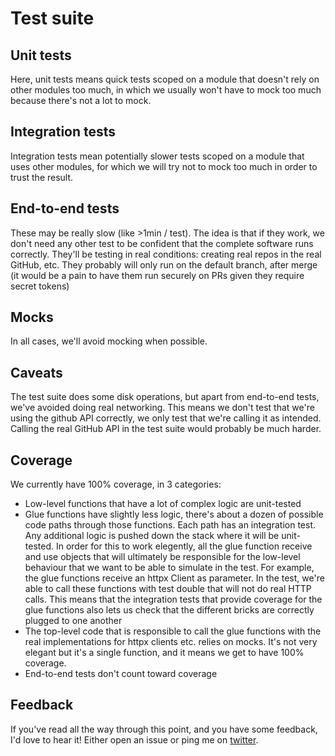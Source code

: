 # Test suite

## Unit tests

Here, unit tests means quick tests scoped on a module that doesn't rely on other modules too much, in which we usually won't have to mock too much because there's not a lot to mock.

## Integration tests

Integration tests mean potentially slower tests scoped on a module that uses other modules, for which we will try not to mock too much in order to trust the result.

## End-to-end tests

These may be really slow (like >1min / test). The idea is that if they work, we don't need any
other test to be confident that the complete software runs correctly. They'll be testing in
real conditions: creating real repos in the real GitHub, etc. They probably will only run
on the default branch, after merge (it would be a pain to have them run securely on PRs given
they require secret tokens)

## Mocks

In all cases, we'll avoid mocking when possible.

## Caveats

The test suite does some disk operations, but apart from end-to-end tests, we've avoided
doing real networking. This means we don't test that we're using the github API
correctly, we only test that we're calling it as intended. Calling the real GitHub API
in the test suite would probably be much harder.

## Coverage

We currently have 100% coverage, in 3 categories:
- Low-level functions that have a lot of complex logic are unit-tested
- Glue functions have slightly less logic, there's about a dozen of possible code paths through those functions. Each path has an integration test. Any additional logic is pushed down the stack where it will be unit-tested. In order for this to work elegently, all the glue function receive and use objects that will ultimately be responsible for the low-level behaviour that we want to be able to simulate in the test. For example, the glue functions receive an httpx Client as parameter. In the test, we're able to call these functions with test double that will not do real HTTP calls. This means that the integration tests that provide coverage for the glue functions also lets us check that the different bricks are correctly plugged to one another
- The top-level code that is responsible to call the glue functions with the real implementations for httpx clients etc. relies on mocks. It's not very elegant but it's a single function, and it means we get to have 100% coverage.
- End-to-end tests don't count toward coverage

## Feedback

If you've read all the way through this point, and you have some feedback, I'd love to hear it! Either open an issue or ping me on [twitter](https://twitter.com/Ewjoachim).
